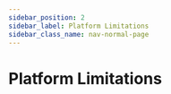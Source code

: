 ```yaml
---
sidebar_position: 2
sidebar_label: Platform Limitations
sidebar_class_name: nav-normal-page
---
```


# Platform Limitations
